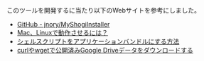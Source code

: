 このツールを開発するに当たり以下のWebサイトを参考にしました。

* [GitHub - jnory/MyShogiInstaller](https://github.com/jnory/MyShogiInstaller)
* [Mac、Linuxで動作させるには？](https://github.com/yaneurao/MyShogi/blob/master/MyShogi/docs/Mac%E3%80%81Linux%E3%81%A7%E5%8B%95%E4%BD%9C%E3%81%95%E3%81%9B%E3%82%8B%E3%81%AB%E3%81%AF.md)
* [シェルスクリプトをアプリケーションバンドルにする方法](https://qiita.com/h12o/items/1410707dd9e7135d207a)
* [curlやwgetで公開済みGoogle Driveデータをダウンロードする](https://qiita.com/namakemono/items/c963e75e0af3f7eed732)
